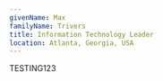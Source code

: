```yaml
---
givenName: Max
familyName: Trivers
title: Information Technology Leader
location: Atlanta, Georgia, USA
---
```


TESTING123